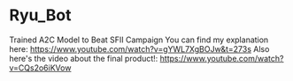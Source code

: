 # Ryu_Bot
Trained A2C Model to Beat SFII Campaign
You can find my explanation here: https://www.youtube.com/watch?v=gYWL7XgBOJw&t=273s
Also here's the video about the final product!: https://www.youtube.com/watch?v=CQs2o6iKVow
